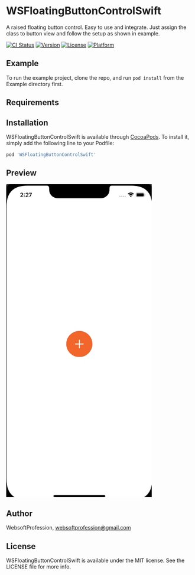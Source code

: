# WSFloatingButtonControlSwift

  A raised floating button control. Easy to use and integrate. Just assign the class to button view and follow the setup as shown in example.

[![CI Status](https://img.shields.io/travis/WebsoftProfession/WSFloatingButtonControlSwift.svg?style=flat)](https://travis-ci.org/WebsoftProfession/WSFloatingButtonControlSwift)
[![Version](https://img.shields.io/cocoapods/v/WSFloatingButtonControlSwift.svg?style=flat)](https://cocoapods.org/pods/WSFloatingButtonControlSwift)
[![License](https://img.shields.io/cocoapods/l/WSFloatingButtonControlSwift.svg?style=flat)](https://cocoapods.org/pods/WSFloatingButtonControlSwift)
[![Platform](https://img.shields.io/cocoapods/p/WSFloatingButtonControlSwift.svg?style=flat)](https://cocoapods.org/pods/WSFloatingButtonControlSwift)

## Example

To run the example project, clone the repo, and run `pod install` from the Example directory first.

## Requirements

## Installation

WSFloatingButtonControlSwift is available through [CocoaPods](https://cocoapods.org). To install
it, simply add the following line to your Podfile:

```ruby
pod 'WSFloatingButtonControlSwift'
```

## Preview

![Alt text](https://github.com/WebsoftProfession/WSFloatingButtonControl/blob/main/image_1.gif?raw=true "Optional Title")

## Author

WebsoftProfession, websoftprofession@gmail.com

## License

WSFloatingButtonControlSwift is available under the MIT license. See the LICENSE file for more info.
